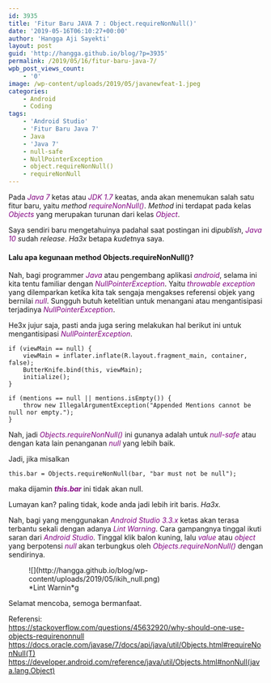```yaml
---
id: 3935
title: 'Fitur Baru JAVA 7 : Object.requireNonNull()'
date: '2019-05-16T06:10:27+00:00'
author: 'Hangga Aji Sayekti'
layout: post
guid: 'http://hangga.github.io/blog/?p=3935'
permalink: /2019/05/16/fitur-baru-java-7/
wpb_post_views_count:
    - '0'
image: /wp-content/uploads/2019/05/javanewfeat-1.jpeg
categories:
    - Android
    - Coding
tags:
    - 'Android Studio'
    - 'Fitur Baru Java 7'
    - Java
    - 'Java 7'
    - null-safe
    - NullPointerException
    - object.requireNonNull()
    - requireNonNull
---
```


Pada <span style="color: #800080;">*Java 7*</span> ketas atau <span style="color: #800080;">*JDK 1.7*</span> keatas, anda akan menemukan salah satu fitur baru, yaitu *method* <span style="color: #800080;">*requireNonNull()*</span>. *Method* ini terdapat pada kelas <span style="color: #800080;">*Objects*</span> yang merupakan turunan  dari kelas <span style="color: #800080;">*Object*</span>.

Saya sendiri baru mengetahuinya padahal saat postingan ini di*publish*, <span style="color: #800080;">*Java 10*</span> *s*udah *release*. *Ha3x* betapa *kudet*nya saya.

#### Lalu apa kegunaan method Objects.requireNonNull()?

Nah, bagi programmer <span style="color: #800080;">*Java*</span> atau pengembang aplikasi <span style="color: #800080;">*android*</span>, selama ini kita tentu familiar dengan <span style="color: #800080;">*NullPointerException*</span>. Yaitu <span style="color: #800080;">*throwable exception*</span> yang dilemparkan ketika kita tak sengaja mengakses referensi objek yang bernilai <span style="color: #800080;">*null*</span>. Sungguh butuh ketelitian untuk menangani atau mengantisipasi terjadinya <span style="color: #800080;">*NullPointerException*</span>.

He3x jujur saja, pasti anda juga sering melakukan hal berikut ini untuk mengantisipasi <span style="color: #800080;">*NullPointerException*</span>.

 ```
if (viewMain == null) {
     viewMain = inflater.inflate(R.layout.fragment_main, container, false);
     ButterKnife.bind(this, viewMain);
     initialize();
}
```

 ```
if (mentions == null || mentions.isEmpty()) {
     throw new IllegalArgumentException("Appended Mentions cannot be null nor empty.");
}
```

Nah, jadi <span style="color: #800080;">*Objects.requireNonNull()*</span> ini gunanya adalah untuk <span style="color: #800080;">*null-safe*</span> atau dengan kata lain penanganan <span style="color: #800080;">*null*</span> yang lebih baik.

Jadi, jika misalkan

 ```
this.bar = Objects.requireNonNull(bar, "bar must not be null");
```

maka dijamin <span style="color: #800080;">***this.bar***</span> ini tidak akan null.

Lumayan kan? paling tidak, kode anda jadi lebih irit baris. *Ha3x.*

Nah, bagi yang menggunakan<span style="color: #800080;"> *Android Studio 3.3.x*</span> ketas akan terasa terbantu sekali dengan adanya <span style="color: #800080;">*Lint Warning*</span>. Cara gampangnya tinggal ikuti saran dari *<span style="color: #800080;">Android Studio</span>.* Tinggal klik balon kuning, lalu *<span style="color: #800080;">value</span>* atau <span style="color: #800080;">*object*</span> yang berpotensi <span style="color: #800080;">*null*</span> akan terbungkus oleh <span style="color: #800080;">*Objects.requireNonNull()*</span> dengan sendirinya.

 <figure class="wp-block-image">![](http://hangga.github.io/blog/wp-content/uploads/2019/05/ikih_null.png) <figcaption>*Lint Warnin*g</figcaption> </figure>Selamat mencoba, semoga bermanfaat.

Referensi:  
<https://stackoverflow.com/questions/45632920/why-should-one-use-objects-requirenonnull>  
<https://docs.oracle.com/javase/7/docs/api/java/util/Objects.html#requireNonNull(T)>  
<https://developer.android.com/reference/java/util/Objects.html#nonNull(java.lang.Object)>